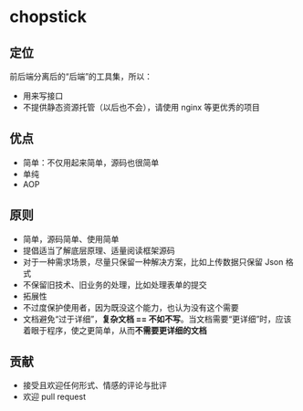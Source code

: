 # chopstick

## 定位
前后端分离后的“后端”的工具集，所以：
+ 用来写接口
+ 不提供静态资源托管（以后也不会），请使用 nginx 等更优秀的项目

## 优点
+ 简单：不仅用起来简单，源码也很简单
+ 单纯
+ AOP

## 原则
+ 简单，源码简单、使用简单
+ 提倡适当了解底层原理、适量阅读框架源码
+ 对于一种需求场景，尽量只保留一种解决方案，比如上传数据只保留 Json 格式
+ 不保留旧技术、旧业务的处理，比如处理表单的提交
+ 拓展性
+ 不过度保护使用者，因为既没这个能力，也认为没有这个需要
+ 文档避免“过于详细”，**复杂文档 == 不如不写**。当文档需要“更详细”时，应该着眼于程序，使之更简单，从而**不需要更详细的文档**

## 贡献
+ 接受且欢迎任何形式、情感的评论与批评
+ 欢迎 pull request